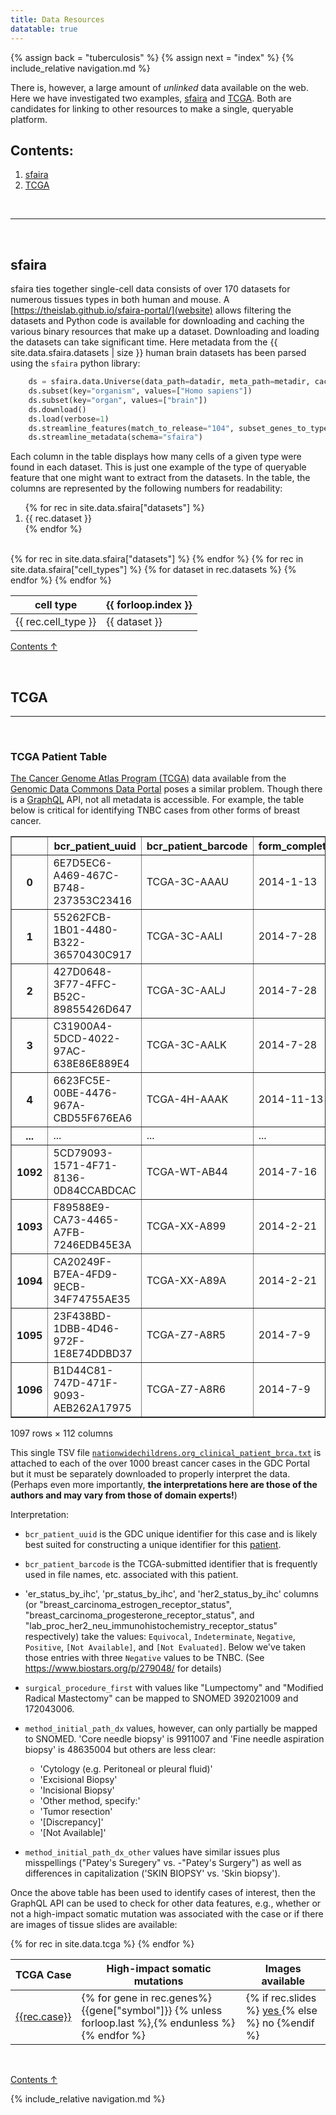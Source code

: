 ```yaml
---
title: Data Resources
datatable: true
---
```


{% assign back = "tuberculosis" %}
{% assign next = "index" %}
{% include_relative navigation.md %}

There is, however, a large amount of <i>unlinked</i> data available
on the web. Here we have investigated two examples, [sfaira](#sfaira)
and [TCGA](#tcga). Both are candidates for linking to other
resources to make a single, queryable platform.

## Contents:

<ol>
  <li><a href="#sfaira">sfaira</a></li>
  <li><a href="#tcga">TCGA</a></li>
</ol>

<br/>

----

<br/>

## sfaira

sfaira ties together single-cell data consists of over 170 datasets for numerous tissues
types in both human and mouse. A [https://theislab.github.io/sfaira-portal/](website)
allows filtering the datasets and Python code is available for downloading and caching
the various binary resources that make up a dataset. Downloading and loading the datasets can take
significant time. Here metadata from the {{ site.data.sfaira.datasets | size }}
human brain datasets has been parsed using the `sfaira` python library:

```python
    ds = sfaira.data.Universe(data_path=datadir, meta_path=metadir, cache_path=cachedir)
    ds.subset(key="organism", values=["Homo sapiens"])
    ds.subset(key="organ", values=["brain"])
    ds.download()
    ds.load(verbose=1)
    ds.streamline_features(match_to_release="104", subset_genes_to_type="protein_coding")
    ds.streamline_metadata(schema="sfaira")
```

Each column in the table displays how many cells of a given type were found in each dataset.
This is just one example of the type of queryable feature that one might want to extract from
the datasets. In the table, the columns are represented by the following numbers for readability:
<ol>
{% for rec in site.data.sfaira["datasets"] %}
   <li>{{ rec.dataset }}</li>
{% endfor %}
</ol>

<br/>

<table class="display" id="sfaira_table">
    <thead>
        <tr>
        <th>cell type</th>
{% for rec in site.data.sfaira["datasets"] %}
        <th>{{ forloop.index }}</th>
{% endfor %}
        </tr>
    </thead>
    <tbody>
{% for rec in site.data.sfaira["cell_types"] %}
        <tr>
            <td>{{ rec.cell_type }}</td>
{% for dataset in rec.datasets %}
            <td>{{ dataset }}</td>
{% endfor %}
        </tr>
{% endfor %}
    </tbody>
</table>

[Contents ↑](#contents)

<br/>

## TCGA


----

<br/>

### TCGA Patient Table

[The Cancer Genome Atlas Program (TCGA)](https://www.cancer.gov/about-nci/organization/ccg/research/structural-genomics/tcga)
data available from the [Genomic Data Commons Data Portal](https://portal.gdc.cancer.gov/)
poses a similar problem. Though there is a [GraphQL](https://graphql.org/)
API, not all metadata is accessible. For example, the table below is critical
for identifying TNBC cases from other forms of breast cancer.

<div>
<style scoped>
    .dataframe tbody tr th:only-of-type {
        vertical-align: middle;
    }

    .dataframe tbody tr th {
        vertical-align: top;
    }

    .dataframe thead th {
        text-align: right;
    }
</style>
<table border="1" class="display" id="nb1_table" class="stretchable">
  <thead>
    <tr style="text-align: right;">
      <th></th>
      <th>bcr_patient_uuid</th>
      <th>bcr_patient_barcode</th>
      <th>form_completion_date</th>
      <th>prospective_collection</th>
      <th>retrospective_collection</th>
      <th>birth_days_to</th>
      <th>gender</th>
      <th>menopause_status</th>
      <th>race</th>
      <th>ethnicity</th>
      <th>history_other_malignancy</th>
      <th>history_neoadjuvant_treatment</th>
      <th>tumor_status</th>
      <th>vital_status</th>
      <th>last_contact_days_to</th>
      <th>death_days_to</th>
      <th>radiation_treatment_adjuvant</th>
      <th>pharmaceutical_tx_adjuvant</th>
      <th>histologic_diagnosis_other</th>
      <th>initial_pathologic_dx_year</th>
      <th>age_at_diagnosis</th>
      <th>method_initial_path_dx</th>
      <th>method_initial_path_dx_other</th>
      <th>surgical_procedure_first</th>
      <th>first_surgical_procedure_other</th>
      <th>margin_status</th>
      <th>surgery_for_positive_margins</th>
      <th>surgery_for_positive_margins_other</th>
      <th>margin_status_reexcision</th>
      <th>axillary_staging_method</th>
      <th>axillary_staging_method_other</th>
      <th>micromet_detection_by_ihc</th>
      <th>lymph_nodes_examined</th>
      <th>lymph_nodes_examined_count</th>
      <th>lymph_nodes_examined_he_count</th>
      <th>lymph_nodes_examined_ihc_count</th>
      <th>ajcc_staging_edition</th>
      <th>ajcc_tumor_pathologic_pt</th>
      <th>ajcc_nodes_pathologic_pn</th>
      <th>ajcc_metastasis_pathologic_pm</th>
      <th>...</th>
      <th>nte_er_positivity_define_method</th>
      <th>nte_pr_status_by_ihc</th>
      <th>nte_pr_status_ihc__positive</th>
      <th>nte_pr_ihc_intensity_score</th>
      <th>nte_pr_positivity_other_scale</th>
      <th>nte_pr_positivity_define_method</th>
      <th>nte_her2_status</th>
      <th>nte_her2_status_ihc__positive</th>
      <th>nte_her2_positivity_ihc_score</th>
      <th>nte_her2_positivity_other_scale</th>
      <th>nte_her2_positivity_method</th>
      <th>nte_her2_fish_status</th>
      <th>nte_her2_signal_number</th>
      <th>nte_cent_17_signal_number</th>
      <th>her2_cent17_counted_cells_count</th>
      <th>nte_cent_17_her2_ratio</th>
      <th>nte_cent17_her2_other_scale</th>
      <th>nte_her2_fish_define_method</th>
      <th>anatomic_neoplasm_subdivision</th>
      <th>clinical_M</th>
      <th>clinical_N</th>
      <th>clinical_T</th>
      <th>clinical_stage</th>
      <th>days_to_initial_pathologic_diagnosis</th>
      <th>days_to_patient_progression_free</th>
      <th>days_to_tumor_progression</th>
      <th>disease_code</th>
      <th>extranodal_involvement</th>
      <th>histological_type</th>
      <th>icd_10</th>
      <th>icd_o_3_histology</th>
      <th>icd_o_3_site</th>
      <th>informed_consent_verified</th>
      <th>metastatic_tumor_indicator</th>
      <th>patient_id</th>
      <th>project_code</th>
      <th>site_of_primary_tumor_other</th>
      <th>stage_other</th>
      <th>tissue_source_site</th>
      <th>tumor_tissue_site</th>
    </tr>
  </thead>
  <tbody>
    <tr>
      <th>0</th>
      <td>6E7D5EC6-A469-467C-B748-237353C23416</td>
      <td>TCGA-3C-AAAU</td>
      <td>2014-1-13</td>
      <td>NO</td>
      <td>YES</td>
      <td>-20211</td>
      <td>FEMALE</td>
      <td>Pre (&lt;6 months since LMP AND no prior bilatera...</td>
      <td>WHITE</td>
      <td>NOT HISPANIC OR LATINO</td>
      <td>No</td>
      <td>No</td>
      <td>WITH TUMOR</td>
      <td>Alive</td>
      <td>3767</td>
      <td>[Not Applicable]</td>
      <td>NO</td>
      <td>YES</td>
      <td>[Not Applicable]</td>
      <td>2004</td>
      <td>55</td>
      <td>[Not Available]</td>
      <td>[Not Applicable]</td>
      <td>Modified Radical Mastectomy</td>
      <td>[Not Available]</td>
      <td>Negative</td>
      <td>[Not Available]</td>
      <td>[Not Applicable]</td>
      <td>[Not Available]</td>
      <td>Sentinel lymph node biopsy plus axillary disse...</td>
      <td>[Not Available]</td>
      <td>YES</td>
      <td>YES</td>
      <td>13</td>
      <td>4</td>
      <td>[Not Available]</td>
      <td>6th</td>
      <td>TX</td>
      <td>NX</td>
      <td>MX</td>
      <td>...</td>
      <td>[Not Available]</td>
      <td>[Not Available]</td>
      <td>[Not Available]</td>
      <td>[Not Available]</td>
      <td>[Not Available]</td>
      <td>[Not Available]</td>
      <td>[Not Available]</td>
      <td>[Not Available]</td>
      <td>[Not Available]</td>
      <td>[Not Available]</td>
      <td>[Not Available]</td>
      <td>[Not Available]</td>
      <td>[Not Available]</td>
      <td>[Not Available]</td>
      <td>[Not Available]</td>
      <td>[Not Available]</td>
      <td>[Not Available]</td>
      <td>[Not Available]</td>
      <td>Left Lower Outer Quadrant</td>
      <td>[Not Applicable]</td>
      <td>[Not Applicable]</td>
      <td>[Not Available]</td>
      <td>[Not Applicable]</td>
      <td>0</td>
      <td>[Not Available]</td>
      <td>[Not Available]</td>
      <td>[Not Available]</td>
      <td>[Not Applicable]</td>
      <td>Infiltrating Lobular Carcinoma</td>
      <td>C50.9</td>
      <td>8520/3</td>
      <td>C50.9</td>
      <td>YES</td>
      <td>[Not Available]</td>
      <td>AAAU</td>
      <td>[Not Available]</td>
      <td>[Not Applicable]</td>
      <td>[Not Available]</td>
      <td>3C</td>
      <td>Breast</td>
    </tr>
    <tr>
      <th>1</th>
      <td>55262FCB-1B01-4480-B322-36570430C917</td>
      <td>TCGA-3C-AALI</td>
      <td>2014-7-28</td>
      <td>NO</td>
      <td>YES</td>
      <td>-18538</td>
      <td>FEMALE</td>
      <td>Post (prior bilateral ovariectomy OR &gt;12 mo si...</td>
      <td>BLACK OR AFRICAN AMERICAN</td>
      <td>NOT HISPANIC OR LATINO</td>
      <td>No</td>
      <td>No</td>
      <td>TUMOR FREE</td>
      <td>Alive</td>
      <td>3801</td>
      <td>[Not Applicable]</td>
      <td>YES</td>
      <td>YES</td>
      <td>[Not Applicable]</td>
      <td>2003</td>
      <td>50</td>
      <td>Core needle biopsy</td>
      <td>[Not Applicable]</td>
      <td>Lumpectomy</td>
      <td>[Not Available]</td>
      <td>Negative</td>
      <td>[Not Available]</td>
      <td>[Not Applicable]</td>
      <td>[Not Available]</td>
      <td>Sentinel lymph node biopsy plus axillary disse...</td>
      <td>[Not Available]</td>
      <td>[Not Available]</td>
      <td>YES</td>
      <td>15</td>
      <td>1</td>
      <td>[Not Available]</td>
      <td>6th</td>
      <td>T2</td>
      <td>N1a</td>
      <td>M0</td>
      <td>...</td>
      <td>[Not Available]</td>
      <td>[Not Available]</td>
      <td>[Not Available]</td>
      <td>[Not Available]</td>
      <td>[Not Available]</td>
      <td>[Not Available]</td>
      <td>[Not Available]</td>
      <td>[Not Available]</td>
      <td>[Not Available]</td>
      <td>[Not Available]</td>
      <td>[Not Available]</td>
      <td>[Not Available]</td>
      <td>[Not Available]</td>
      <td>[Not Available]</td>
      <td>[Not Available]</td>
      <td>[Not Available]</td>
      <td>[Not Available]</td>
      <td>[Not Available]</td>
      <td>Right Upper Outer Quadrant</td>
      <td>[Not Applicable]</td>
      <td>[Not Applicable]</td>
      <td>[Not Available]</td>
      <td>[Not Applicable]</td>
      <td>0</td>
      <td>[Not Available]</td>
      <td>[Not Available]</td>
      <td>[Not Available]</td>
      <td>[Not Applicable]</td>
      <td>Infiltrating Ductal Carcinoma</td>
      <td>C50.9</td>
      <td>8500/3</td>
      <td>C50.9</td>
      <td>YES</td>
      <td>[Not Available]</td>
      <td>AALI</td>
      <td>[Not Available]</td>
      <td>[Not Applicable]</td>
      <td>[Not Available]</td>
      <td>3C</td>
      <td>Breast</td>
    </tr>
    <tr>
      <th>2</th>
      <td>427D0648-3F77-4FFC-B52C-89855426D647</td>
      <td>TCGA-3C-AALJ</td>
      <td>2014-7-28</td>
      <td>NO</td>
      <td>YES</td>
      <td>-22848</td>
      <td>FEMALE</td>
      <td>Post (prior bilateral ovariectomy OR &gt;12 mo si...</td>
      <td>BLACK OR AFRICAN AMERICAN</td>
      <td>NOT HISPANIC OR LATINO</td>
      <td>No</td>
      <td>No</td>
      <td>TUMOR FREE</td>
      <td>Alive</td>
      <td>1228</td>
      <td>[Not Applicable]</td>
      <td>NO</td>
      <td>YES</td>
      <td>[Not Applicable]</td>
      <td>2011</td>
      <td>62</td>
      <td>Core needle biopsy</td>
      <td>[Not Applicable]</td>
      <td>Modified Radical Mastectomy</td>
      <td>[Not Available]</td>
      <td>Negative</td>
      <td>[Not Available]</td>
      <td>[Not Applicable]</td>
      <td>[Not Available]</td>
      <td>[Not Available]</td>
      <td>[Not Available]</td>
      <td>[Not Available]</td>
      <td>YES</td>
      <td>23</td>
      <td>1</td>
      <td>[Not Available]</td>
      <td>7th</td>
      <td>T2</td>
      <td>N1a</td>
      <td>M0</td>
      <td>...</td>
      <td>[Not Available]</td>
      <td>[Not Available]</td>
      <td>[Not Available]</td>
      <td>[Not Available]</td>
      <td>[Not Available]</td>
      <td>[Not Available]</td>
      <td>[Not Available]</td>
      <td>[Not Available]</td>
      <td>[Not Available]</td>
      <td>[Not Available]</td>
      <td>[Not Available]</td>
      <td>[Not Available]</td>
      <td>[Not Available]</td>
      <td>[Not Available]</td>
      <td>[Not Available]</td>
      <td>[Not Available]</td>
      <td>[Not Available]</td>
      <td>[Not Available]</td>
      <td>Right</td>
      <td>[Not Applicable]</td>
      <td>[Not Applicable]</td>
      <td>[Not Available]</td>
      <td>[Not Applicable]</td>
      <td>0</td>
      <td>[Not Available]</td>
      <td>[Not Available]</td>
      <td>[Not Available]</td>
      <td>[Not Applicable]</td>
      <td>Infiltrating Ductal Carcinoma</td>
      <td>C50.9</td>
      <td>8500/3</td>
      <td>C50.9</td>
      <td>YES</td>
      <td>[Not Available]</td>
      <td>AALJ</td>
      <td>[Not Available]</td>
      <td>[Not Applicable]</td>
      <td>[Not Available]</td>
      <td>3C</td>
      <td>Breast</td>
    </tr>
    <tr>
      <th>3</th>
      <td>C31900A4-5DCD-4022-97AC-638E86E889E4</td>
      <td>TCGA-3C-AALK</td>
      <td>2014-7-28</td>
      <td>NO</td>
      <td>YES</td>
      <td>-19074</td>
      <td>FEMALE</td>
      <td>[Unknown]</td>
      <td>BLACK OR AFRICAN AMERICAN</td>
      <td>NOT HISPANIC OR LATINO</td>
      <td>No</td>
      <td>No</td>
      <td>TUMOR FREE</td>
      <td>Alive</td>
      <td>1217</td>
      <td>[Not Applicable]</td>
      <td>[Unknown]</td>
      <td>YES</td>
      <td>[Not Applicable]</td>
      <td>2011</td>
      <td>52</td>
      <td>Core needle biopsy</td>
      <td>[Not Applicable]</td>
      <td>Simple Mastectomy</td>
      <td>[Not Available]</td>
      <td>Close</td>
      <td>[Not Available]</td>
      <td>[Not Applicable]</td>
      <td>[Not Available]</td>
      <td>Sentinel node biopsy alone</td>
      <td>[Not Available]</td>
      <td>YES</td>
      <td>YES</td>
      <td>2</td>
      <td>0</td>
      <td>1</td>
      <td>7th</td>
      <td>T1c</td>
      <td>N0 (i+)</td>
      <td>M0</td>
      <td>...</td>
      <td>[Not Available]</td>
      <td>[Not Available]</td>
      <td>[Not Available]</td>
      <td>[Not Available]</td>
      <td>[Not Available]</td>
      <td>[Not Available]</td>
      <td>[Not Available]</td>
      <td>[Not Available]</td>
      <td>[Not Available]</td>
      <td>[Not Available]</td>
      <td>[Not Available]</td>
      <td>[Not Available]</td>
      <td>[Not Available]</td>
      <td>[Not Available]</td>
      <td>[Not Available]</td>
      <td>[Not Available]</td>
      <td>[Not Available]</td>
      <td>[Not Available]</td>
      <td>Right</td>
      <td>[Not Applicable]</td>
      <td>[Not Applicable]</td>
      <td>[Not Available]</td>
      <td>[Not Applicable]</td>
      <td>0</td>
      <td>[Not Available]</td>
      <td>[Not Available]</td>
      <td>[Not Available]</td>
      <td>[Not Applicable]</td>
      <td>Infiltrating Ductal Carcinoma</td>
      <td>C50.9</td>
      <td>8500/3</td>
      <td>C50.9</td>
      <td>YES</td>
      <td>[Not Available]</td>
      <td>AALK</td>
      <td>[Not Available]</td>
      <td>[Not Applicable]</td>
      <td>[Not Available]</td>
      <td>3C</td>
      <td>Breast</td>
    </tr>
    <tr>
      <th>4</th>
      <td>6623FC5E-00BE-4476-967A-CBD55F676EA6</td>
      <td>TCGA-4H-AAAK</td>
      <td>2014-11-13</td>
      <td>YES</td>
      <td>NO</td>
      <td>-18371</td>
      <td>FEMALE</td>
      <td>Post (prior bilateral ovariectomy OR &gt;12 mo si...</td>
      <td>WHITE</td>
      <td>NOT HISPANIC OR LATINO</td>
      <td>No</td>
      <td>No</td>
      <td>TUMOR FREE</td>
      <td>Alive</td>
      <td>158</td>
      <td>[Not Applicable]</td>
      <td>NO</td>
      <td>YES</td>
      <td>[Not Applicable]</td>
      <td>2013</td>
      <td>50</td>
      <td>Core needle biopsy</td>
      <td>[Not Applicable]</td>
      <td>Modified Radical Mastectomy</td>
      <td>[Not Available]</td>
      <td>Negative</td>
      <td>[Not Available]</td>
      <td>[Not Applicable]</td>
      <td>[Not Available]</td>
      <td>Axillary lymph node dissection alone</td>
      <td>[Not Available]</td>
      <td>NO</td>
      <td>YES</td>
      <td>14</td>
      <td>4</td>
      <td>[Not Available]</td>
      <td>7th</td>
      <td>T2</td>
      <td>N2a</td>
      <td>M0</td>
      <td>...</td>
      <td>[Not Available]</td>
      <td>[Not Available]</td>
      <td>[Not Available]</td>
      <td>[Not Available]</td>
      <td>[Not Available]</td>
      <td>[Not Available]</td>
      <td>[Not Available]</td>
      <td>[Not Available]</td>
      <td>[Not Available]</td>
      <td>[Not Available]</td>
      <td>[Not Available]</td>
      <td>[Not Available]</td>
      <td>[Not Available]</td>
      <td>[Not Available]</td>
      <td>[Not Available]</td>
      <td>[Not Available]</td>
      <td>[Not Available]</td>
      <td>[Not Available]</td>
      <td>Left|Left Upper Outer Quadrant</td>
      <td>[Not Applicable]</td>
      <td>[Not Applicable]</td>
      <td>[Not Available]</td>
      <td>[Not Applicable]</td>
      <td>0</td>
      <td>[Not Available]</td>
      <td>[Not Available]</td>
      <td>[Not Available]</td>
      <td>[Not Applicable]</td>
      <td>Infiltrating Lobular Carcinoma</td>
      <td>C50.9</td>
      <td>8520/3</td>
      <td>C50.9</td>
      <td>YES</td>
      <td>[Not Available]</td>
      <td>AAAK</td>
      <td>[Not Available]</td>
      <td>[Not Applicable]</td>
      <td>[Not Available]</td>
      <td>4H</td>
      <td>Breast</td>
    </tr>
    <tr>
      <th>...</th>
      <td>...</td>
      <td>...</td>
      <td>...</td>
      <td>...</td>
      <td>...</td>
      <td>...</td>
      <td>...</td>
      <td>...</td>
      <td>...</td>
      <td>...</td>
      <td>...</td>
      <td>...</td>
      <td>...</td>
      <td>...</td>
      <td>...</td>
      <td>...</td>
      <td>...</td>
      <td>...</td>
      <td>...</td>
      <td>...</td>
      <td>...</td>
      <td>...</td>
      <td>...</td>
      <td>...</td>
      <td>...</td>
      <td>...</td>
      <td>...</td>
      <td>...</td>
      <td>...</td>
      <td>...</td>
      <td>...</td>
      <td>...</td>
      <td>...</td>
      <td>...</td>
      <td>...</td>
      <td>...</td>
      <td>...</td>
      <td>...</td>
      <td>...</td>
      <td>...</td>
      <td>...</td>
      <td>...</td>
      <td>...</td>
      <td>...</td>
      <td>...</td>
      <td>...</td>
      <td>...</td>
      <td>...</td>
      <td>...</td>
      <td>...</td>
      <td>...</td>
      <td>...</td>
      <td>...</td>
      <td>...</td>
      <td>...</td>
      <td>...</td>
      <td>...</td>
      <td>...</td>
      <td>...</td>
      <td>...</td>
      <td>...</td>
      <td>...</td>
      <td>...</td>
      <td>...</td>
      <td>...</td>
      <td>...</td>
      <td>...</td>
      <td>...</td>
      <td>...</td>
      <td>...</td>
      <td>...</td>
      <td>...</td>
      <td>...</td>
      <td>...</td>
      <td>...</td>
      <td>...</td>
      <td>...</td>
      <td>...</td>
      <td>...</td>
      <td>...</td>
      <td>...</td>
    </tr>
    <tr>
      <th>1092</th>
      <td>5CD79093-1571-4F71-8136-0D84CCABDCAC</td>
      <td>TCGA-WT-AB44</td>
      <td>2014-7-16</td>
      <td>NO</td>
      <td>YES</td>
      <td>[Not Available]</td>
      <td>FEMALE</td>
      <td>Post (prior bilateral ovariectomy OR &gt;12 mo si...</td>
      <td>WHITE</td>
      <td>NOT HISPANIC OR LATINO</td>
      <td>No</td>
      <td>No</td>
      <td>TUMOR FREE</td>
      <td>Alive</td>
      <td>791</td>
      <td>[Not Applicable]</td>
      <td>YES</td>
      <td>YES</td>
      <td>[Not Applicable]</td>
      <td>2012</td>
      <td>77</td>
      <td>Core needle biopsy</td>
      <td>[Not Applicable]</td>
      <td>Lumpectomy</td>
      <td>[Not Available]</td>
      <td>Negative</td>
      <td>[Not Available]</td>
      <td>[Not Applicable]</td>
      <td>[Not Available]</td>
      <td>No axillary staging</td>
      <td>[Not Available]</td>
      <td>[Not Available]</td>
      <td>YES</td>
      <td>4</td>
      <td>0</td>
      <td>[Not Available]</td>
      <td>7th</td>
      <td>T1c</td>
      <td>N0 (i-)</td>
      <td>MX</td>
      <td>...</td>
      <td>[Not Available]</td>
      <td>[Not Available]</td>
      <td>[Not Available]</td>
      <td>[Not Available]</td>
      <td>[Not Available]</td>
      <td>[Not Available]</td>
      <td>[Not Available]</td>
      <td>[Not Available]</td>
      <td>[Not Available]</td>
      <td>[Not Available]</td>
      <td>[Not Available]</td>
      <td>[Not Available]</td>
      <td>[Not Available]</td>
      <td>[Not Available]</td>
      <td>[Not Available]</td>
      <td>[Not Available]</td>
      <td>[Not Available]</td>
      <td>[Not Available]</td>
      <td>Left</td>
      <td>[Not Applicable]</td>
      <td>[Not Applicable]</td>
      <td>[Not Available]</td>
      <td>[Not Applicable]</td>
      <td>0</td>
      <td>[Not Available]</td>
      <td>[Not Available]</td>
      <td>[Not Available]</td>
      <td>[Not Applicable]</td>
      <td>Infiltrating Lobular Carcinoma</td>
      <td>C50.9</td>
      <td>8520/3</td>
      <td>C50.9</td>
      <td>YES</td>
      <td>[Not Available]</td>
      <td>AB44</td>
      <td>[Not Available]</td>
      <td>[Not Applicable]</td>
      <td>[Not Available]</td>
      <td>WT</td>
      <td>Breast</td>
    </tr>
    <tr>
      <th>1093</th>
      <td>F89588E9-CA73-4465-A7FB-7246EDB45E3A</td>
      <td>TCGA-XX-A899</td>
      <td>2014-2-21</td>
      <td>NO</td>
      <td>YES</td>
      <td>-17022</td>
      <td>FEMALE</td>
      <td>Post (prior bilateral ovariectomy OR &gt;12 mo si...</td>
      <td>WHITE</td>
      <td>NOT HISPANIC OR LATINO</td>
      <td>No</td>
      <td>No</td>
      <td>TUMOR FREE</td>
      <td>Alive</td>
      <td>292</td>
      <td>[Not Applicable]</td>
      <td>YES</td>
      <td>YES</td>
      <td>[Not Applicable]</td>
      <td>2013</td>
      <td>46</td>
      <td>Core needle biopsy</td>
      <td>[Not Applicable]</td>
      <td>Modified Radical Mastectomy</td>
      <td>[Not Available]</td>
      <td>Negative</td>
      <td>[Not Available]</td>
      <td>[Not Applicable]</td>
      <td>[Not Available]</td>
      <td>Sentinel lymph node biopsy plus axillary disse...</td>
      <td>[Not Available]</td>
      <td>NO</td>
      <td>YES</td>
      <td>22</td>
      <td>5</td>
      <td>0</td>
      <td>7th</td>
      <td>T1c</td>
      <td>N2a</td>
      <td>MX</td>
      <td>...</td>
      <td>[Not Available]</td>
      <td>[Not Available]</td>
      <td>[Not Available]</td>
      <td>[Not Available]</td>
      <td>[Not Available]</td>
      <td>[Not Available]</td>
      <td>[Not Available]</td>
      <td>[Not Available]</td>
      <td>[Not Available]</td>
      <td>[Not Available]</td>
      <td>[Not Available]</td>
      <td>[Not Available]</td>
      <td>[Not Available]</td>
      <td>[Not Available]</td>
      <td>[Not Available]</td>
      <td>[Not Available]</td>
      <td>[Not Available]</td>
      <td>[Not Available]</td>
      <td>Right Lower Outer Quadrant</td>
      <td>[Not Applicable]</td>
      <td>[Not Applicable]</td>
      <td>[Not Available]</td>
      <td>[Not Applicable]</td>
      <td>0</td>
      <td>[Not Available]</td>
      <td>[Not Available]</td>
      <td>[Not Available]</td>
      <td>[Not Applicable]</td>
      <td>Infiltrating Lobular Carcinoma</td>
      <td>C50.9</td>
      <td>8520/3</td>
      <td>C50.9</td>
      <td>YES</td>
      <td>[Not Available]</td>
      <td>A899</td>
      <td>[Not Available]</td>
      <td>[Not Applicable]</td>
      <td>[Not Available]</td>
      <td>XX</td>
      <td>Breast</td>
    </tr>
    <tr>
      <th>1094</th>
      <td>CA20249F-B7EA-4FD9-9ECB-34F74755AE35</td>
      <td>TCGA-XX-A89A</td>
      <td>2014-2-21</td>
      <td>NO</td>
      <td>YES</td>
      <td>-25000</td>
      <td>FEMALE</td>
      <td>Post (prior bilateral ovariectomy OR &gt;12 mo si...</td>
      <td>WHITE</td>
      <td>NOT HISPANIC OR LATINO</td>
      <td>No</td>
      <td>No</td>
      <td>TUMOR FREE</td>
      <td>Alive</td>
      <td>278</td>
      <td>[Not Applicable]</td>
      <td>YES</td>
      <td>NO</td>
      <td>[Not Applicable]</td>
      <td>2013</td>
      <td>68</td>
      <td>Core needle biopsy</td>
      <td>[Not Applicable]</td>
      <td>Simple Mastectomy</td>
      <td>[Not Available]</td>
      <td>Negative</td>
      <td>[Not Available]</td>
      <td>[Not Applicable]</td>
      <td>[Not Available]</td>
      <td>[Not Available]</td>
      <td>[Not Available]</td>
      <td>[Not Available]</td>
      <td>YES</td>
      <td>11</td>
      <td>0</td>
      <td>[Not Available]</td>
      <td>7th</td>
      <td>T3</td>
      <td>N0</td>
      <td>MX</td>
      <td>...</td>
      <td>[Not Available]</td>
      <td>[Not Available]</td>
      <td>[Not Available]</td>
      <td>[Not Available]</td>
      <td>[Not Available]</td>
      <td>[Not Available]</td>
      <td>[Not Available]</td>
      <td>[Not Available]</td>
      <td>[Not Available]</td>
      <td>[Not Available]</td>
      <td>[Not Available]</td>
      <td>[Not Available]</td>
      <td>[Not Available]</td>
      <td>[Not Available]</td>
      <td>[Not Available]</td>
      <td>[Not Available]</td>
      <td>[Not Available]</td>
      <td>[Not Available]</td>
      <td>Left Upper Outer Quadrant</td>
      <td>[Not Applicable]</td>
      <td>[Not Applicable]</td>
      <td>[Not Available]</td>
      <td>[Not Applicable]</td>
      <td>0</td>
      <td>[Not Available]</td>
      <td>[Not Available]</td>
      <td>[Not Available]</td>
      <td>[Not Applicable]</td>
      <td>Infiltrating Lobular Carcinoma</td>
      <td>C50.9</td>
      <td>8520/3</td>
      <td>C50.9</td>
      <td>YES</td>
      <td>[Not Available]</td>
      <td>A89A</td>
      <td>[Not Available]</td>
      <td>[Not Applicable]</td>
      <td>[Not Available]</td>
      <td>XX</td>
      <td>Breast</td>
    </tr>
    <tr>
      <th>1095</th>
      <td>23F438BD-1DBB-4D46-972F-1E8E74DDBD37</td>
      <td>TCGA-Z7-A8R5</td>
      <td>2014-7-9</td>
      <td>NO</td>
      <td>YES</td>
      <td>-22280</td>
      <td>FEMALE</td>
      <td>Post (prior bilateral ovariectomy OR &gt;12 mo si...</td>
      <td>WHITE</td>
      <td>NOT HISPANIC OR LATINO</td>
      <td>Yes</td>
      <td>No</td>
      <td>TUMOR FREE</td>
      <td>Alive</td>
      <td>3042</td>
      <td>[Not Applicable]</td>
      <td>NO</td>
      <td>YES</td>
      <td>[Not Applicable]</td>
      <td>2005</td>
      <td>61</td>
      <td>Core needle biopsy</td>
      <td>[Not Applicable]</td>
      <td>Other</td>
      <td>Segmental Mastectomy</td>
      <td>Positive</td>
      <td>[Unknown]</td>
      <td>[Not Applicable]</td>
      <td>[Not Available]</td>
      <td>Sentinel lymph node biopsy plus axillary disse...</td>
      <td>[Not Available]</td>
      <td>YES</td>
      <td>YES</td>
      <td>5</td>
      <td>3</td>
      <td>3</td>
      <td>6th</td>
      <td>T3</td>
      <td>N1a</td>
      <td>MX</td>
      <td>...</td>
      <td>[Not Available]</td>
      <td>[Not Available]</td>
      <td>[Not Available]</td>
      <td>[Not Available]</td>
      <td>[Not Available]</td>
      <td>[Not Available]</td>
      <td>[Not Available]</td>
      <td>[Not Available]</td>
      <td>[Not Available]</td>
      <td>[Not Available]</td>
      <td>[Not Available]</td>
      <td>[Not Available]</td>
      <td>[Not Available]</td>
      <td>[Not Available]</td>
      <td>[Not Available]</td>
      <td>[Not Available]</td>
      <td>[Not Available]</td>
      <td>[Not Available]</td>
      <td>Left Upper Outer Quadrant</td>
      <td>[Not Applicable]</td>
      <td>[Not Applicable]</td>
      <td>[Not Available]</td>
      <td>[Not Applicable]</td>
      <td>0</td>
      <td>[Not Available]</td>
      <td>[Not Available]</td>
      <td>[Not Available]</td>
      <td>[Not Applicable]</td>
      <td>Infiltrating Lobular Carcinoma</td>
      <td>C50.9</td>
      <td>8520/3</td>
      <td>C50.9</td>
      <td>YES</td>
      <td>[Not Available]</td>
      <td>A8R5</td>
      <td>[Not Available]</td>
      <td>[Not Applicable]</td>
      <td>[Not Available]</td>
      <td>Z7</td>
      <td>Breast</td>
    </tr>
    <tr>
      <th>1096</th>
      <td>B1D44C81-747D-471F-9093-AEB262A17975</td>
      <td>TCGA-Z7-A8R6</td>
      <td>2014-7-9</td>
      <td>NO</td>
      <td>YES</td>
      <td>-16955</td>
      <td>FEMALE</td>
      <td>Pre (&lt;6 months since LMP AND no prior bilatera...</td>
      <td>WHITE</td>
      <td>NOT HISPANIC OR LATINO</td>
      <td>No</td>
      <td>No</td>
      <td>TUMOR FREE</td>
      <td>Alive</td>
      <td>2800</td>
      <td>[Not Applicable]</td>
      <td>NO</td>
      <td>YES</td>
      <td>[Not Applicable]</td>
      <td>2005</td>
      <td>46</td>
      <td>Tumor resection</td>
      <td>[Not Applicable]</td>
      <td>Lumpectomy</td>
      <td>[Not Available]</td>
      <td>Negative</td>
      <td>[Not Available]</td>
      <td>[Not Applicable]</td>
      <td>[Not Available]</td>
      <td>Sentinel lymph node biopsy plus axillary disse...</td>
      <td>[Not Available]</td>
      <td>YES</td>
      <td>YES</td>
      <td>2</td>
      <td>0</td>
      <td>0</td>
      <td>6th</td>
      <td>T1c</td>
      <td>N0</td>
      <td>M0</td>
      <td>...</td>
      <td>[Not Available]</td>
      <td>[Not Available]</td>
      <td>[Not Available]</td>
      <td>[Not Available]</td>
      <td>[Not Available]</td>
      <td>[Not Available]</td>
      <td>[Not Available]</td>
      <td>[Not Available]</td>
      <td>[Not Available]</td>
      <td>[Not Available]</td>
      <td>[Not Available]</td>
      <td>[Not Available]</td>
      <td>[Not Available]</td>
      <td>[Not Available]</td>
      <td>[Not Available]</td>
      <td>[Not Available]</td>
      <td>[Not Available]</td>
      <td>[Not Available]</td>
      <td>Left Upper Outer Quadrant</td>
      <td>[Not Applicable]</td>
      <td>[Not Applicable]</td>
      <td>[Not Available]</td>
      <td>[Not Applicable]</td>
      <td>0</td>
      <td>[Not Available]</td>
      <td>[Not Available]</td>
      <td>[Not Available]</td>
      <td>[Not Applicable]</td>
      <td>Infiltrating Lobular Carcinoma</td>
      <td>C50.8</td>
      <td>8022/3</td>
      <td>C50.8</td>
      <td>YES</td>
      <td>[Not Available]</td>
      <td>A8R6</td>
      <td>[Not Available]</td>
      <td>[Not Applicable]</td>
      <td>[Not Available]</td>
      <td>Z7</td>
      <td>Breast</td>
    </tr>
  </tbody>
</table>
<p>1097 rows × 112 columns</p>
</div>

This single TSV file
[`nationwidechildrens.org_clinical_patient_brca.txt`](https://portal.gdc.cancer.gov/files/8162d394-8b64-4da2-9f5b-d164c54b9608)
is attached to each of the over 1000 breast cancer cases in the GDC Portal but
it must be separately downloaded to properly interpret the data. (Perhaps even
more importantly, **the interpretations here are those of the authors and may
vary from those of domain experts!**)

Interpretation:

 * `bcr_patient_uuid` is the GDC unique identifier for this case and is likely
   best suited for constructing a unique identifier for this [patient](https://schema.org/Patient).

* `bcr_patient_barcode` is the TCGA-submitted identifier that is frequently
  used in file names, etc. associated with this patient.

* 'er_status_by_ihc', 'pr_status_by_ihc', and 'her2_status_by_ihc' columns (or
  "breast_carcinoma_estrogen_receptor_status",
  "breast_carcinoma_progesterone_receptor_status", and
  "lab_proc_her2_neu_immunohistochemistry_receptor_status" respectively) take
  the values: `Equivocal`, `Indeterminate`, `Negative`, `Positive`,
  `[Not Available]`, and `[Not Evaluated]`. Below we've taken those entries
  with three `Negative` values to be TNBC.
  (See <https://www.biostars.org/p/279048/> for details)

* `surgical_procedure_first` with values like "Lumpectomy" and "Modified Radical Mastectomy"
  can be mapped to SNOMED 392021009 and 172043006.

* `method_initial_path_dx` values, however, can only partially be mapped to SNOMED.
   'Core needle biopsy' is 9911007 and 'Fine needle aspiration biopsy' is 48635004
   but others are less clear:
   - 'Cytology (e.g. Peritoneal or pleural fluid)'
   - 'Excisional Biopsy'
   - 'Incisional Biopsy'
   - 'Other method, specify:'
   - 'Tumor resection'
   - '[Discrepancy]'
   - '[Not Available]'

* `method_initial_path_dx_other` values have similar issues plus misspellings
   ("Patey's Suregery" vs. -"Patey's Surgery") as well as differences in
   capitalization ('SKIN BIOPSY' vs. 'Skin biopsy').

Once the above table has been used to identify cases of interest, then the GraphQL
API can be used to check for other data features, e.g., whether or not a high-impact
somatic mutation was associated with the case or if there are images of
tissue slides are available:

<table class="display" id="tcga_table">
    <thead>
        <tr>
        <th>TCGA Case</th>
        <th>High-impact somatic mutations</th>
        <th>Images available</th>
        </tr>
    </thead>
    <tbody>
{% for rec in site.data.tcga %}
        <tr>
            <td><a href="https://portal.gdc.cancer.gov/cases/{{ rec.case }}">{{rec.case}}</a></td>
            <td>{% for gene in rec.genes%}
                {{gene["symbol"]}} {% unless forloop.last %},{% endunless %}
                {% endfor %}
            </td>
            <td>
                {% if rec.slides %}
                <a href="https://portal.gdc.cancer.gov/repository?filters=%7B%22content%22%3A%5B%7B%22content%22%3A%7B%22field%22%3A%22cases.case_id%22%2C%22value%22%3A%5B%22{{rec.case}}%22%5D%7D%2C%22op%22%3A%22in%22%7D%2C%7B%22content%22%3A%7B%22field%22%3A%22files.experimental_strategy%22%2C%22value%22%3A%5B%22Tissue%20Slide%22%5D%7D%2C%22op%22%3A%22in%22%7D%5D%2C%22op%22%3A%22and%22%7D&searchTableTab=files">
                    yes
                </a>
                {% else %}
                no
                {%endif %}
            </td>
        </tr>
{% endfor %}
    </tbody>
</table>

<br/>

[Contents ↑](#contents)

{% include_relative navigation.md %}

<script>
$(document).ready( function () {
    $('#tcga_table').DataTable();
} );
$(document).ready( function () {
    $('#sfaira_table').DataTable();
} );
$(document).ready( function () {
    $('#nb1_table').DataTable( {
          "scrollX": true
    });
} );
</script>
